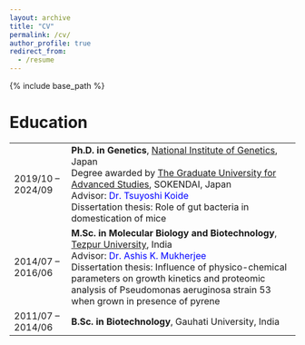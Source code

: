 ```yaml
---
layout: archive
title: "CV"
permalink: /cv/
author_profile: true
redirect_from:
  - /resume
---
```


{% include base_path %}

Education
======
<table style="border: none; width: 100%;">
  <tr>
    <td style="border: none; width: 20%;">2019/10 – 2024/09</td>
    <td style="border: none;">
      <b>Ph.D. in Genetics</b>, <a href="https://www.nig.ac.jp/nig/">National Institute of Genetics</a>, Japan<br>
      Degree awarded by <a href="https://www.soken.ac.jp/"> The Graduate University for Advanced Studies</a>, SOKENDAI, Japan<br>
      Advisor: <span style="color:blue;">Dr. Tsuyoshi Koide</span><br>
      Dissertation thesis: Role of gut bacteria in domestication of mice
    </td>
  </tr>
  <tr>
    <td style="border: none;">2014/07 – 2016/06</td>
    <td style="border: none;">
      <b>M.Sc. in Molecular Biology and Biotechnology</b>, <a href="https://www.tezu.ernet.in">Tezpur University</a>, India<br>
      Advisor: <span style="color:blue;">Dr. Ashis K. Mukherjee</span><br>
      Dissertation thesis: Influence of physico-chemical parameters on growth kinetics and proteomic analysis of Pseudomonas aeruginosa strain 53 when grown in presence of pyrene
    </td>
  </tr>
  <tr>
    <td style="border: none;">2011/07 – 2014/06</td>
    <td style="border: none;">
      <b>B.Sc. in Biotechnology</b>, Gauhati University, India<br>
    </td>
  </tr>
</table>
